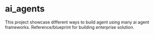 # ai_agents

This project showcase different ways to build agent using many ai agent frameworks. Reference/blueprint for building enterprise solution.

